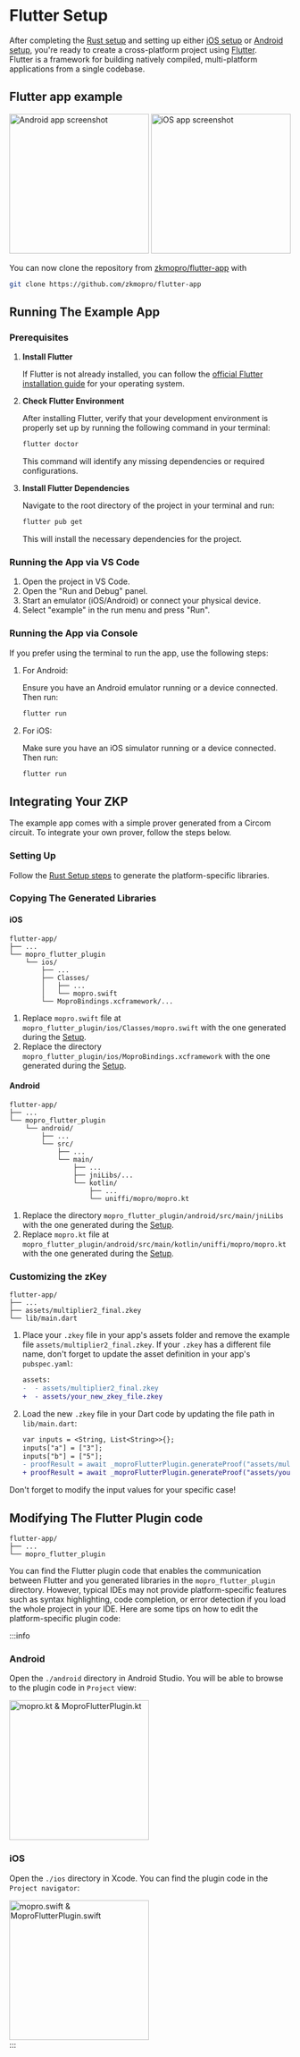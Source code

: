 # Flutter Setup

After completing the [Rust setup](rust-setup.md) and setting up either [iOS setup](ios-setup.md) or [Android setup](android-setup.md), you're ready to create a cross-platform project using [Flutter](https://flutter.dev/). <br/>
Flutter is a framework for building natively compiled, multi-platform applications from a single codebase.

## Flutter app example

<div style={{ display: 'flex', justifyContent: 'center', gap: '10px' }}>
    <img src="/img/flutter-android.png" alt="Android app screenshot" width="250"/>
    <img src="/img/flutter-ios.png" alt="iOS app screenshot" width="250"/>
</div>

You can now clone the repository from [zkmopro/flutter-app](https://github.com/zkmopro/flutter-app) with

```sh
git clone https://github.com/zkmopro/flutter-app
```

## Running The Example App

### Prerequisites

1. **Install Flutter**

   If Flutter is not already installed, you can follow the [official Flutter installation guide](https://docs.flutter.dev/get-started/install) for your operating system.

2. **Check Flutter Environment**

   After installing Flutter, verify that your development environment is properly set up by running the following command in your terminal:

   ```bash
   flutter doctor
   ```

   This command will identify any missing dependencies or required configurations.

3. **Install Flutter Dependencies**

   Navigate to the root directory of the project in your terminal and run:

   ```bash
   flutter pub get
   ```

   This will install the necessary dependencies for the project.

### Running the App via VS Code

1. Open the project in VS Code.
2. Open the "Run and Debug" panel.
3. Start an emulator (iOS/Android) or connect your physical device.
4. Select "example" in the run menu and press "Run".

### Running the App via Console

If you prefer using the terminal to run the app, use the following steps:

1. For Android:

   Ensure you have an Android emulator running or a device connected. Then run:

   ```bash
   flutter run
   ```

2. For iOS:

   Make sure you have an iOS simulator running or a device connected. Then run:

   ```bash
   flutter run
   ```

## Integrating Your ZKP

The example app comes with a simple prover generated from a Circom circuit. To integrate your own prover, follow the steps below.

### Setting Up

Follow the [Rust Setup steps](/setup/rust-setup.md) to generate the platform-specific libraries.

### Copying The Generated Libraries

#### iOS

```
flutter-app/
├── ...
└── mopro_flutter_plugin
    └── ios/
        ├── ...
        ├── Classes/
        │   ├── ...
        │   └── mopro.swift
        └── MoproBindings.xcframework/...
```

1. Replace `mopro.swift` file at `mopro_flutter_plugin/ios/Classes/mopro.swift` with the one generated during the [Setup](#setup).
2. Replace the directory `mopro_flutter_plugin/ios/MoproBindings.xcframework` with the one generated during the [Setup](#setup).

#### Android

```
flutter-app/
├── ...
└── mopro_flutter_plugin
    └── android/
        ├── ...
        └── src/
            ├── ...
            └── main/
                ├── ...
                ├── jniLibs/...
                └── kotlin/
                    ├── ...
                    └── uniffi/mopro/mopro.kt
```

1. Replace the directory `mopro_flutter_plugin/android/src/main/jniLibs` with the one generated during the [Setup](#setup).
2. Replace `mopro.kt` file at `mopro_flutter_plugin/android/src/main/kotlin/uniffi/mopro/mopro.kt` with the one generated during the [Setup](#setup).

### Customizing the zKey

```
flutter-app/
├── ...
├── assets/multiplier2_final.zkey
└── lib/main.dart
```

1. Place your `.zkey` file in your app's assets folder and remove the example file `assets/multiplier2_final.zkey`. If your `.zkey` has a different file name, don't forget to update the asset definition in your app's `pubspec.yaml`:

   ```diff
   assets:
   -  - assets/multiplier2_final.zkey
   +  - assets/your_new_zkey_file.zkey
   ```

2. Load the new `.zkey` file in your Dart code by updating the file path in `lib/main.dart`:

   ```diff
   var inputs = <String, List<String>>{};
   inputs["a"] = ["3"];
   inputs["b"] = ["5"];
   - proofResult = await _moproFlutterPlugin.generateProof("assets/multiplier2_final.zkey", inputs);
   + proofResult = await _moproFlutterPlugin.generateProof("assets/your_new_zkey_file.zkey", inputs);
   ```

Don't forget to modify the input values for your specific case!

## Modifying The Flutter Plugin code

```
flutter-app/
├── ...
└── mopro_flutter_plugin
```

You can find the Flutter plugin code that enables the communication between Flutter and you generated libraries in the `mopro_flutter_plugin` directory. However, typical IDEs may not provide platform-specific features such as syntax highlighting, code completion, or error detection if you load the whole project in your IDE. Here are some tips on how to edit the platform-specific plugin code:

:::info

### Android

Open the `./android` directory in Android Studio. You will be able to browse to the plugin code in `Project` view:

<div style={{ display: 'flex', justifyContent: 'center', gap: '10px' }}>
    <img src="/img/flutter-plugin-android.png" alt="mopro.kt & MoproFlutterPlugin.kt" width="250"/>
</div>

### iOS

Open the `./ios` directory in Xcode. You can find the plugin code in the `Project navigator`:

<div style={{ display: 'flex', justifyContent: 'center', gap: '10px' }}>
    <img src="/img/flutter-plugin-ios.png" alt="mopro.swift & MoproFlutterPlugin.swift" width="250"/>
</div>
:::
